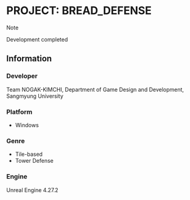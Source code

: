 # PROJECT: BREAD_DEFENSE

> [!NOTE]
> Development completed

## Information

### Developer
Team NOGAK-KIMCHI, Department of Game Design and Development, Sangmyung University

### Platform
- Windows

### Genre
- Tile-based
- Tower Defense

### Engine
Unreal Engine 4.27.2


